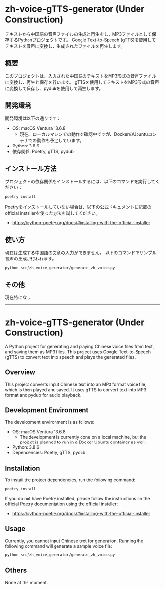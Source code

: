 # zh-voice-gTTS-generator (Under Construction)
テキストから中国語の音声ファイルの生成と再生をし、MP3ファイルとして保存するPythonプロジェクトです。
Google Text-to-Speech (gTTS)を使用してテキストを音声に変換し、生成されたファイルを再生します。

## 概要
このプロジェクトは、入力された中国語のテキストをMP3形式の音声ファイルに変換し、再生と保存を行います。
gTTSを使用してテキストをMP3形式の音声に変換して保存し、pydubを使用して再生します。

## 開発環境
開発環境は以下の通りです：

- OS: macOS Ventura 13.6.8
  - 現在、ローカルマシンでの動作を確認中ですが、DockerのUbuntuコンテナでの動作も予定しています。
- Python: 3.8.6
- 依存関係: Poetry, gTTS, pydub

## インストール方法
プロジェクトの依存関係をインストールするには、以下のコマンドを実行してください：

```bash
poetry install
```
Poetryをインストールしていない場合は、以下の公式ドキュメントに記載のofficial installerを使った方法を試してください。
- https://python-poetry.org/docs/#installing-with-the-official-installer

## 使い方
現在は生成する中国語の文章の入力ができません。
以下のコマンドでサンプル音声の生成が行われます。

```bash
python src/zh_voice_generator/generate_zh_voice.py
```

## その他
現在特になし

_____

# zh-voice-gTTS-generator (Under Construction)
A Python project for generating and playing Chinese voice files from text, and saving them as MP3 files.
This project uses Google Text-to-Speech (gTTS) to convert text into speech and plays the generated files.

## Overview
This project converts input Chinese text into an MP3 format voice file, which is then played and saved.
It uses gTTS to convert text into MP3 format and pydub for audio playback.

## Development Environment
The development environment is as follows:

- OS: macOS Ventura 13.6.8
  - The development is currently done on a local machine, but the project is planned to run in a Docker Ubuntu container as well.
- Python: 3.8.6
- Dependencies: Poetry, gTTS, pydub

## Installation
To install the project dependencies, run the following command:

```bash
poetry install
```

If you do not have Poetry installed, please follow the instructions on the official Poetry documentation using the official installer:

- https://python-poetry.org/docs/#installing-with-the-official-installer

## Usage
Currently, you cannot input Chinese text for generation.
Running the following command will generate a sample voice file:

```bash
python src/zh_voice_generator/generate_zh_voice.py
```

## Others
None at the moment.
